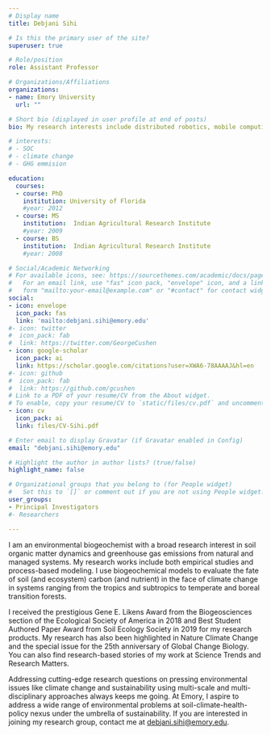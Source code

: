 ```yaml
---
# Display name
title: Debjani Sihi

# Is this the primary user of the site?
superuser: true

# Role/position
role: Assistant Professor 

# Organizations/Affiliations
organizations:
- name: Emory University
  url: ""

# Short bio (displayed in user profile at end of posts)
bio: My research interests include distributed robotics, mobile computing and programmable matter.

# interests:
# - SOC
# - climate change
# - GHG emmision

education:
  courses:
  - course: PhD 
    institution: University of Florida
    #year: 2012
  - course: MS
    institution:  Indian Agricultural Research Institute
    #year: 2009
  - course: BS
    institution:  Indian Agricultural Research Institute
    #year: 2008

# Social/Academic Networking
# For available icons, see: https://sourcethemes.com/academic/docs/page-builder/#icons
#   For an email link, use "fas" icon pack, "envelope" icon, and a link in the
#   form "mailto:your-email@example.com" or "#contact" for contact widget.
social:
- icon: envelope
  icon_pack: fas
  link: 'mailto:debjani.sihi@emory.edu'
#- icon: twitter
#  icon_pack: fab
#  link: https://twitter.com/GeorgeCushen
- icon: google-scholar
  icon_pack: ai
  link: https://scholar.google.com/citations?user=XWA6-78AAAAJ&hl=en
#- icon: github
#  icon_pack: fab
#  link: https://github.com/gcushen
# Link to a PDF of your resume/CV from the About widget.
# To enable, copy your resume/CV to `static/files/cv.pdf` and uncomment the lines below.
- icon: cv
  icon_pack: ai
  link: files/CV-Sihi.pdf

# Enter email to display Gravatar (if Gravatar enabled in Config)
email: "debjani.sihi@emory.edu"

# Highlight the author in author lists? (true/false)
highlight_name: false

# Organizational groups that you belong to (for People widget)
#   Set this to `[]` or comment out if you are not using People widget.
user_groups:
- Principal Investigators
#- Researchers

---
```


I am an environmental biogeochemist with a broad research interest in soil organic matter dynamics and greenhouse gas emissions from natural and managed systems. My research works include both empirical studies and process-based modeling. I use biogeochemical models to evaluate the fate of soil (and ecosystem) carbon (and nutrient) in the face of climate change in systems ranging from the tropics and subtropics to temperate and boreal transition forests.

I received the prestigious Gene E. Likens Award from the Biogeosciences section of the Ecological Society of America in 2018 and Best Student Authored Paper Award from Soil Ecology Society in 2019 for my research products. My research has also been highlighted in Nature Climate Change and the special issue for the 25th anniversary of Global Change Biology. You can also find research-based stories of my work at Science Trends and Research Matters.    

Addressing cutting-edge research questions on pressing environmental issues like climate change and sustainability using multi-scale and multi-disciplinary approaches always keeps me going. At Emory, I aspire to address a wide range of environmental problems at soil-climate-health-policy nexus under the umbrella of sustainability. If you are interested in joining my research group, contact me at debjani.sihi@emory.edu.  
